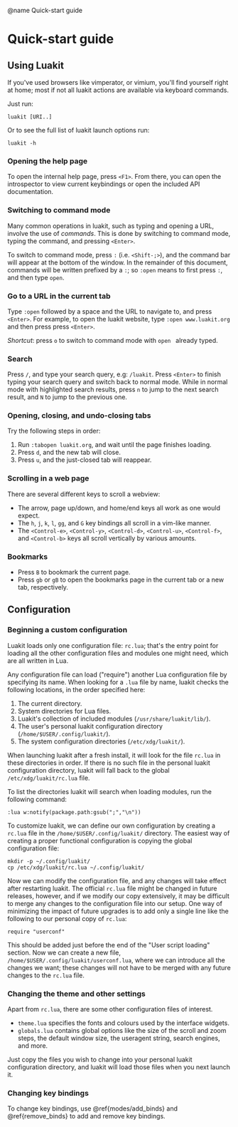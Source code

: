 @name Quick-start guide

# Quick-start guide

## Using Luakit

If you've used browsers like vimperator, or vimium, you'll find yourself
right at home; most if not all luakit actions are available via keyboard
commands.

Just run:

    luakit [URI..]

Or to see the full list of luakit launch options run:

    luakit -h

### Opening the help page

To open the internal help page, press `<F1>`. From there, you can open
the introspector to view current keybindings or open the included API
documentation.

### Switching to command mode

Many common operations in luakit, such as typing and opening a URL, involve the
use of _commands_. This is done by switching to command mode, typing the
command, and pressing `<Enter>`.

To switch to command mode, press `:` (i.e. `<Shift-;>`), and the command
bar will appear at the bottom of the window. In the remainder of this document,
commands will be written prefixed by a `:`; so `:open` means to first press
`:`, and then type `open`.

### Go to a URL in the current tab

Type `:open` followed by a space and the URL to navigate to, and press `<Enter>`.
For example, to open the luakit website, type `:open www.luakit.org` and then
press press `<Enter>`.

_Shortcut_: press `o` to switch to command mode with `open ` already typed.

### Search

Press `/`, and type your search query, e.g: `/luakit`. Press `<Enter>`
to finish typing your search query and switch back to normal mode.
While in normal mode with highlighted search results, press `n` to
jump to the next search result, and `N` to jump to the previous one.

### Opening, closing, and undo-closing tabs

Try the following steps in order:

1. Run `:tabopen luakit.org`, and wait until the page finishes loading.
2. Press `d`, and the new tab will close.
3. Press `u`, and the just-closed tab will reappear.

### Scrolling in a web page

There are several different keys to scroll a webview:

 - The arrow, page up/down, and home/end keys all work as one would expect.
 - The `h`, `j`, `k`, `l`, `gg`, and `G` key bindings all scroll in a vim-like manner.
 - The `<Control-e>`, `<Control-y>`, `<Control-d>`, `<Control-u>`,
   `<Control-f>`, and `<Control-b>` keys all scroll vertically by various
   amounts.

### Bookmarks

 - Press `B` to bookmark the current page.
 - Press `gb` or `gB` to open the bookmarks page in the current tab or a
   new tab, respectively.

## Configuration

### Beginning a custom configuration

Luakit loads only one configuration file: `rc.lua`; that's the entry
point for loading all the other configuration files and modules one might need,
which are all written in Lua.

Any configuration file can load ("require") another Lua configuration file by
specifying its name. When looking for a `.lua` file by name, luakit
checks the following locations, in the order specified here:

1. The current directory.
2. System directories for Lua files.
3. Luakit's collection of included modules (`/usr/share/luakit/lib/`).
4. The user's personal luakit configuration directory (`/home/$USER/.config/luakit/`).
5. The system configuration directories (`/etc/xdg/luakit/`).

When launching luakit after a fresh install, it will look for the file
`rc.lua` in these directories in order. If there is no such file in the
personal luakit configuration directory, luakit will fall back to the
global `/etc/xdg/luakit/rc.lua` file.

To list the directories luakit will search when loading modules, run the
following command:

    :lua w:notify(package.path:gsub(";","\n"))

To customize luakit, we can define our own configuration by creating a
`rc.lua` file in the `/home/$USER/.config/luakit/` directory. The easiest
way of creating a proper functional configuration is copying the global
configuration file:

    mkdir -p ~/.config/luakit/
    cp /etc/xdg/luakit/rc.lua ~/.config/luakit/

Now we can modify the configuration file, and any changes will take effect
after restarting luakit. The official `rc.lua` file might be changed in
future releases, however, and if we modify our copy
extensively, it may be difficult to merge any changes to the configuration
file into our setup. One way of minimizing the impact of future upgrades
is to add only a single line like the following to our personal copy of
`rc.lua`:

    require "userconf"

This should be added just before the end of the "User script loading" section.
Now we can create a new file, `/home/$USER/.config/luakit/userconf.lua`,
where we can introduce all the changes we want; these changes will not have to
be merged with any future changes to the `rc.lua` file.

### Changing the theme and other settings

Apart from `rc.lua`, there are some other configuration files of interest.

 - `theme.lua` specifies the fonts and colours used by the interface widgets.
 - `globals.lua` contains global options like the size of the scroll
   and zoom steps, the default window size, the useragent string, search
   engines, and more.

Just copy the files you wish to change into your personal luakit configuration
directory, and luakit will load those files when you next launch it.

### Changing key bindings

To change key bindings, use @ref{modes/add_binds} and @ref{remove_binds}
to add and remove key bindings.

<!-- vim: et:sw=4:ts=8:sts=4:tw=79 -->

